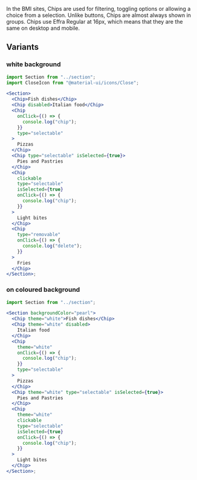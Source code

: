 In the BMI sites, Chips are used for filtering, toggling options or allowing a choice from a selection. Unlike buttons, Chips are almost always shown in groups. Chips use Effra Regular at 16px, which means that they are the same on desktop and mobile.

## Variants

### white background

```jsx
import Section from "../section";
import CloseIcon from "@material-ui/icons/Close";

<Section>
  <Chip>Fish dishes</Chip>
  <Chip disabled>Italian food</Chip>
  <Chip
    onClick={() => {
      console.log("chip");
    }}
    type="selectable"
  >
    Pizzas
  </Chip>
  <Chip type="selectable" isSelected={true}>
    Pies and Pastries
  </Chip>
  <Chip
    clickable
    type="selectable"
    isSelected={true}
    onClick={() => {
      console.log("chip");
    }}
  >
    Light bites
  </Chip>
  <Chip
    type="removable"
    onClick={() => {
      console.log("delete");
    }}
  >
    Fries
  </Chip>
</Section>;
```

### on coloured background

```jsx
import Section from "../section";

<Section backgroundColor="pearl">
  <Chip theme="white">Fish dishes</Chip>
  <Chip theme="white" disabled>
    Italian food
  </Chip>
  <Chip
    theme="white"
    onClick={() => {
      console.log("chip");
    }}
    type="selectable"
  >
    Pizzas
  </Chip>
  <Chip theme="white" type="selectable" isSelected={true}>
    Pies and Pastries
  </Chip>
  <Chip
    theme="white"
    clickable
    type="selectable"
    isSelected={true}
    onClick={() => {
      console.log("chip");
    }}
  >
    Light bites
  </Chip>
</Section>;
```
